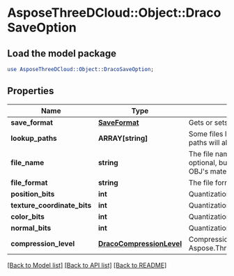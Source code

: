 # AsposeThreeDCloud::Object::DracoSaveOption

## Load the model package
```perl
use AsposeThreeDCloud::Object::DracoSaveOption;
```

## Properties
Name | Type | Description | Notes
------------ | ------------- | ------------- | -------------
**save_format** | [**SaveFormat**](SaveFormat.md) | Gets or sets  of the SaveFormat. | [optional] 
**lookup_paths** | **ARRAY[string]** | Some files like OBJ depends on external file, the lookup paths will allows Aspose.3D to look for external file to load | [optional] 
**file_name** | **string** | The file name of the exporting/importing scene. This is optional, but useful when serialize external assets like OBJ&#39;s material. | [optional] 
**file_format** | **string** | The file format like FBX,U3D,PDF .... | [optional] 
**position_bits** | **int** | Quantization bits for position, default value is 14 | [optional] 
**texture_coordinate_bits** | **int** | Quantization bits for texture coordinate, default value is 12 | [optional] 
**color_bits** | **int** | Quantization bits for vertex color, default value is 10 | [optional] 
**normal_bits** | **int** | Quantization bits for normal vectors, default value is 10 | [optional] 
**compression_level** | [**DracoCompressionLevel**](DracoCompressionLevel.md) | Compression level, default value is Aspose.ThreeD.Formats.DracoCompressionLevel.Standard. | [optional] 

[[Back to Model list]](../README.md#documentation-for-models) [[Back to API list]](../README.md#documentation-for-api-endpoints) [[Back to README]](../README.md)


